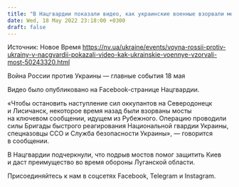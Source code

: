 ```yaml
---
title: "В Нацгвардии показали видео, как украинские военные взорвали мост в Луганской области"
date: Wed, 18 May 2022 23:18:00 +0300
draft: false
---
```

Источник: Новое Время https://nv.ua/ukraine/events/voyna-rossii-protiv-ukrainy-v-nacgvardii-pokazali-video-kak-ukrainskie-voennye-vzorvali-most-50243320.html


Война России против Украины — главные события 18 мая

 Видео было опубликовано на Facebook-странице Нацгвардии.

«Чтобы остановить наступление сил оккупантов на Северодонецк и Лисичанск, некоторое время назад были взорваны мосты на ключевом сообщении, идущем из Рубежного. Операцию проводили силы Бригады быстрого реагирования Национальной гвардии Украины, спецназовцы ССО и Служба безопасности Украины», — говорится в сообщении.

В Нацгвардии подчеркнули, что подрыв мостов помог защитить Киев и даст преимущество во время обороны Луганской области.

Присоединяйтесь к нам в соцсетях Facebook, Telegram и Instagram.
